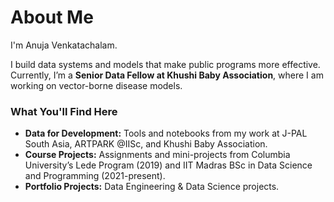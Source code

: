 # About Me

I'm Anuja Venkatachalam.

I build data systems and models that make public programs more effective. 
Currently, I’m a **Senior Data Fellow at Khushi Baby Association**, where I am working on vector-borne disease models.  

### What You'll Find Here
- **Data for Development:** Tools and notebooks from my work at J-PAL South Asia, ARTPARK @IISc, and Khushi Baby Association.
- **Course Projects:** Assignments and mini-projects from Columbia University’s Lede Program (2019) and IIT Madras BSc in Data Science and Programming (2021-present).  
- **Portfolio Projects:** Data Engineering & Data Science projects.  

